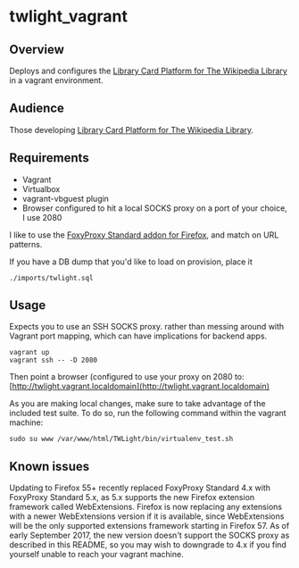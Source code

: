 # twlight_vagrant

## Overview

Deploys and configures the [Library Card Platform for The Wikipedia Library](https://github.com/WikipediaLibrary/TWLight) in a vagrant environment.

## Audience

Those developing [Library Card Platform for The Wikipedia Library](https://github.com/WikipediaLibrary/TWLight).

## Requirements
* Vagrant
* Virtualbox
* vagrant-vbguest plugin
* Browser configured to hit a local SOCKS proxy on a port of your choice, I use 2080


I like to use the [FoxyProxy Standard addon for Firefox](https://addons.mozilla.org/en-US/firefox/addon/foxyproxy-standard/),
and match on URL patterns.

If you have a DB dump that you'd like to load on provision, place it

```
./imports/twlight.sql
```

## Usage

Expects you to use an SSH SOCKS proxy. rather than messing around with Vagrant port mapping,
which can have implications for backend apps.
```
vagrant up
vagrant ssh -- -D 2080

```
Then point a browser (configured to use your proxy on 2080 to:
[http://twlight.vagrant.localdomain](http://twlight.vagrant.localdomain)

As you are making local changes, make sure to take advantage of the included test suite. To do so, run the following command within the vagrant machine:

```
sudo su www /var/www/html/TWLight/bin/virtualenv_test.sh
```



## Known issues

Updating to Firefox 55+ recently replaced FoxyProxy Standard 4.x with FoxyProxy Standard 5.x, as 5.x supports the new Firefox extension framework called WebExtensions. Firefox is now replacing any extensions with a newer WebExtensions version if it is available, since WebExtensions will be the only supported extensions framework starting in Firefox 57. As of early September 2017, the new version doesn't support the SOCKS proxy as described in this README, so you may wish to downgrade to 4.x if you find yourself unable to reach your vagrant machine.
